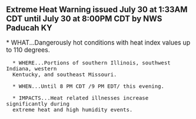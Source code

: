 <p>
   <h2>Extreme Heat Warning issued July 30 at 1:33AM CDT until July 30 at 8:00PM CDT by NWS Paducah KY</h2>
   <div style="font-size:120%">* WHAT...Dangerously hot conditions with heat index values up to 110
      degrees.
      
      * WHERE...Portions of southern Illinois, southwest Indiana, western
      Kentucky, and southeast Missouri.
      
      * WHEN...Until 8 PM CDT /9 PM EDT/ this evening.
      
      * IMPACTS...Heat related illnesses increase significantly during
      extreme heat and high humidity events.
   </div>
</p>